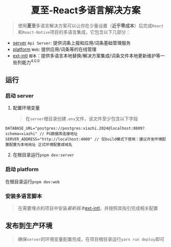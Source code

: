 <h1 style="" align="center">夏至-React多语言解决方案</h1>

> 使用**夏至**多语言解决方案可以让你在少量设置（**近乎零成本**）后完成`React`和`React-Native`项目的多语言集成，它包含以下几部分：

- [server](./packages/server/README.md) `Api Server`: 提供词条上报和应用/词条基础管理服务
- [platform](./packages/platform/README.md) `Web`: 提供应用/词条等的在线管理
- [ext-intl](./packages/ext-intl/README.md) `脚本`：提供多语言本地替换/解决方案集成/词条文件本地更新维护等一些列能力<sup>4.0.0</sup>

## 运行

### 启动 server

1. 配置环境变量
   > 在`server`根目录创建`.env`文件，该文件至少包含以下字段

```
DATABASE_URL="postgres://postgres:xiazhi.2024@localhost:8889?schema=xiazhi" // PG数据库连接地址
SERVER_ADDRESS="http://localhost:4000" // 仅build模式下使用：建议开发环境配置配置为本地地址 正式环境配置成域名
```

2. 在根目录运行`pnpm dev:server`

### 启动 platform

在根目录运行`pnpm dev:web`

### 安装多语言脚本

> 在需要埋点的项目中安装*最新版本*[ext-intl](https://www.npmjs.com/package/ext-intl)，并按照其指引完成相关配置

## 发布到生产环境

> 确保`server`的环境变量配置完成，在项目根目录运行`yarn run deploy`即可
